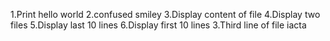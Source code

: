 1.Print hello world
2.confused smiley
3.Display content of file
4.Display two files
5.Display last 10 lines
6.Display first 10 lines
3.Third line of file iacta
